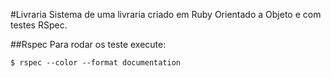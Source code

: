 #Livraria
Sistema de uma livraria criado em Ruby Orientado a Objeto e com testes RSpec.

##Rspec
Para rodar os teste execute:
```
$ rspec --color --format documentation
```